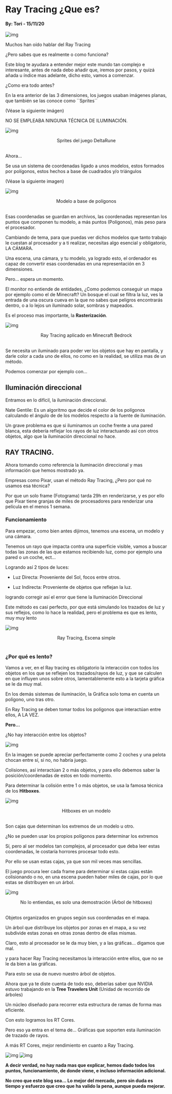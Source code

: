 # Ray Tracing ¿Que es?
<b>By: Tori - 15/11/20</b>
<br>
<br>
![img](media/c5.jpg)

Muchos han oído hablar del Ray Tracing

¿Pero sabes que es realmente o como funciona?

Este blog te ayudara a entender mejor este mundo tan complejo e interesante, antes de nada debo añadir que, iremos por pasos, y quizá añada u índice mas adelante, dicho esto, vamos a comenzar.

¿Como era todo antes?

En la era anterior de las 3 dimensiones, los juegos usaban imágenes planas, que también se las conoce como ``Sprites´´

(Véase la siguiente imágen)

NO SE EMPLEABA NINGUNA TÉCNICA DE ILUMINACIÓN.

![img](media/c6.jpg)
<center>Sprites del juego DeltaRune</center>
<br>

Ahora...

Se usa un sistema de coordenadas ligado a unos modelos, estos formados por polígonos, estos hechos a base de cuadrados y/o triángulos

(Véase la siguiente imagen)

![img](media/c7.jpg)
<center>Modelo a base de polígonos</center>
<br>

Esas coordenadas se guardan en archivos, las coordenadas representan los puntos que componen tu modelo, a más puntos (Polígonos), más peso para el procesador.

Cambiando de tema, para que puedas ver dichos modelos que tanto trabajo le cuestan al procesador y a ti realizar, necesitas algo esencial y obligatorio, LA CÁMARA.

Una escena, una cámara, y tu modelo, ya logrado esto, el ordenador es capaz de convertir esas coordenadas en una representación en 3 dimensiones.

Pero... espera un momento.

El monitor no entiende de entidades, ¿Como podemos conseguir un mapa por ejemplo como el de Minecraft? Un bosque el cual se filtra la luz, ves la entrada de una oscura cueva en la que no sabes que peligros encontrarás dentro, o a lo lejos un iluminado solar, sombras y mapeados.

Es el proceso mas importante, la **Rasterización**.

![img](media/c8.jpg)
<center>Ray Tracing aplicado en Minecraft Bedrock</center>
<br>

Se necesita un iluminado para poder ver los objetos que hay en pantalla, y darle color a cada uno de ellos, no como en la realidad, se utiliza mas de un método.

Podemos comenzar por ejemplo con...

## Iluminación direccional

Entramos en lo difícil, la iluminación direccional.

Nate Gentile: Es un algoritmo que decide el color de los polígonos calculando el ángulo de de los modelos respecto a la fuente de iluminación.

Un grave problema es que si iluminamos un coche frente a una pared blanca, esta debería reflejar los rayos de luz interactuando así con otros objetos, algo que la iluminación direccional no hace.

## RAY TRACING.

Ahora tomando como referencia la iluminación direccional y mas información que hemos mostrado ya.

Empresas como Pixar, usan el método Ray Tracing, ¿Pero por qué no usamos esa técnica?

Por que un solo frame (Fotograma) tarda 29h en renderizarse, y es por ello que Pixar tiene granjas de miles de procesadores para renderizar una película en el menos 1 semana.

### Funcionamiento

Para empezar, como bien antes dijimos, tenemos una escena, un modelo y una cámara.

Tenemos un rayo que impacta contra una superficie visible, vamos a buscar todas las zonas de las que estamos recibiendo luz, como por ejemplo una pared o un coche, ect...

Logrando así 2 tipos de luces:

- Luz Directa: Proveniente del Sol, focos entre otros.

- Luz Indirecta: Proveniente de objetos que reflejan la luz.

logrando corregir así el error que tiene la Iluminación Direccional

Este método es casi perfecto, por que está simulando los trazados de luz y sus reflejos, como lo hace la realidad, pero el problema es que es lento, muy muy lento

![img](media/c9.jpg)
<center>Ray Tracing, Escena simple</center>
<br>

### ¿Por qué es lento?

Vamos a ver, en el Ray tracing es obligatorio la interacción con todos los objetos en los que se reflejen los trazados/rayos de luz, y que se calculen en que influyen unos sobre otros, lamentablemente esto a la tarjeta gráfica se le da muy mal.

En los demás sistemas de iluminación, la Gráfica solo toma en cuenta un polígono, uno tras otro.

En Ray Tracing se deben tomar todos los polígonos que interactúan entre ellos, A LA VEZ.

**Pero…**

¿No hay interacción entre los objetos?

![img](media/c10.jpg)

En la imagen se puede apreciar perfectamente como 2 coches y una pelota chocan entre sí, si no, no habría juego.

Colisiones, así interactúan 2 o más objetos, y para ello debemos saber la posición/coordenadas de estos en todo momento.

Para determinar la colisión entre 1 o más objetos, se usa la famosa técnica de los **Hitboxes**.

![img](media/c11.jpg)
<center>Hitboxes en un modelo</center>
<br>

Son cajas que determinan los extremos de un modelo u otro.

¿No se pueden usar los propios polígonos para determinar los extremos

Sí, pero al ser modelos tan complejos, al procesador que deba leer estas coordenadas, le costaría horrores procesar todo esto.

Por ello se usan estas cajas, ya que son mil veces mas sencillas.

El juego procura leer cada frame para determinar si estas cajas están colisionando o no, en una escena pueden haber miles de cajas, por lo que estas se distribuyen en un árbol.

![img](media/c12.jpg)
<center>No lo entiendas, es solo una demostración (Árbol de hitboxes)</center>
<br>

Objetos organizados en grupos según sus coordenadas en el mapa.

Un árbol que distribuye los objetos por zonas en el mapa, a su vez subdivide estas zonas en otras zonas dentro de ellas mismas.

Claro, esto al procesador se le da muy bien, y a las gráficas... digamos que mal.

y para hacer Ray Tracing necesitamos la interacción entre ellos, que no se le da bien a las gráficas.

Para esto se usa de nuevo nuestro árbol de objetos.

Ahora que ya te diste cuenta de todo eso, deberías saber que NVIDIA estuvo trabajando en la **Tree Travelers Unit** (Unidad de recorrido de árboles)

Un núcleo diseñado para recorrer esta estructura de ramas de forma mas eficiente.

Con esto logramos los RT Cores.

Pero eso ya entra en el tema de... Gráficas que soporten esta iluminación de trazado de rayos.

A más RT Cores, mejor rendimiento en cuanto a Ray Tracing.

![img](media/c13.jpg)
![img](media/c14.gif)

**A decir verdad, no hay nada mas que explicar, hemos dado todos los puntos, funcionamiento, de donde viene, e incluso información adicional.**

**No creo que este blog sea... Lo mejor del mercado, pero sin duda es tiempo y esfuerzo que creo que ha valido la pena, aunque pueda mejorar.**

